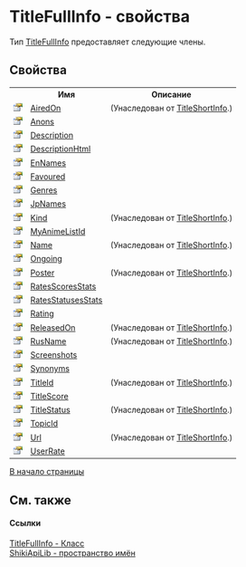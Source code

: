 # TitleFullInfo - свойства
 

Тип <a href="T_ShikiApiLib_TitleFullInfo.md">TitleFullInfo</a> предоставляет следующие члены.


## Свойства
<table><tr><th></th><th>Имя</th><th>Описание</th></tr><tr><td><img src="media/pubproperty.gif" /></td><td><a href="P_ShikiApiLib_TitleShortInfo_AiredOn.md">AiredOn</a></td><td> (Унаследован от <a href="T_ShikiApiLib_TitleShortInfo.md">TitleShortInfo</a>.)</td></tr><tr><td><img src="media/pubproperty.gif" /></td><td><a href="P_ShikiApiLib_TitleFullInfo_Anons.md">Anons</a></td><td /></tr><tr><td><img src="media/pubproperty.gif" /></td><td><a href="P_ShikiApiLib_TitleFullInfo_Description.md">Description</a></td><td /></tr><tr><td><img src="media/pubproperty.gif" /></td><td><a href="P_ShikiApiLib_TitleFullInfo_DescriptionHtml.md">DescriptionHtml</a></td><td /></tr><tr><td><img src="media/pubproperty.gif" /></td><td><a href="P_ShikiApiLib_TitleFullInfo_EnNames.md">EnNames</a></td><td /></tr><tr><td><img src="media/pubproperty.gif" /></td><td><a href="P_ShikiApiLib_TitleFullInfo_Favoured.md">Favoured</a></td><td /></tr><tr><td><img src="media/pubproperty.gif" /></td><td><a href="P_ShikiApiLib_TitleFullInfo_Genres.md">Genres</a></td><td /></tr><tr><td><img src="media/pubproperty.gif" /></td><td><a href="P_ShikiApiLib_TitleFullInfo_JpNames.md">JpNames</a></td><td /></tr><tr><td><img src="media/pubproperty.gif" /></td><td><a href="P_ShikiApiLib_TitleShortInfo_Kind.md">Kind</a></td><td> (Унаследован от <a href="T_ShikiApiLib_TitleShortInfo.md">TitleShortInfo</a>.)</td></tr><tr><td><img src="media/pubproperty.gif" /></td><td><a href="P_ShikiApiLib_TitleFullInfo_MyAnimeListId.md">MyAnimeListId</a></td><td /></tr><tr><td><img src="media/pubproperty.gif" /></td><td><a href="P_ShikiApiLib_TitleShortInfo_Name.md">Name</a></td><td> (Унаследован от <a href="T_ShikiApiLib_TitleShortInfo.md">TitleShortInfo</a>.)</td></tr><tr><td><img src="media/pubproperty.gif" /></td><td><a href="P_ShikiApiLib_TitleFullInfo_Ongoing.md">Ongoing</a></td><td /></tr><tr><td><img src="media/pubproperty.gif" /></td><td><a href="P_ShikiApiLib_TitleShortInfo_Poster.md">Poster</a></td><td> (Унаследован от <a href="T_ShikiApiLib_TitleShortInfo.md">TitleShortInfo</a>.)</td></tr><tr><td><img src="media/pubproperty.gif" /></td><td><a href="P_ShikiApiLib_TitleFullInfo_RatesScoresStats.md">RatesScoresStats</a></td><td /></tr><tr><td><img src="media/pubproperty.gif" /></td><td><a href="P_ShikiApiLib_TitleFullInfo_RatesStatusesStats.md">RatesStatusesStats</a></td><td /></tr><tr><td><img src="media/pubproperty.gif" /></td><td><a href="P_ShikiApiLib_TitleFullInfo_Rating.md">Rating</a></td><td /></tr><tr><td><img src="media/pubproperty.gif" /></td><td><a href="P_ShikiApiLib_TitleShortInfo_ReleasedOn.md">ReleasedOn</a></td><td> (Унаследован от <a href="T_ShikiApiLib_TitleShortInfo.md">TitleShortInfo</a>.)</td></tr><tr><td><img src="media/pubproperty.gif" /></td><td><a href="P_ShikiApiLib_TitleShortInfo_RusName.md">RusName</a></td><td> (Унаследован от <a href="T_ShikiApiLib_TitleShortInfo.md">TitleShortInfo</a>.)</td></tr><tr><td><img src="media/pubproperty.gif" /></td><td><a href="P_ShikiApiLib_TitleFullInfo_Screenshots.md">Screenshots</a></td><td /></tr><tr><td><img src="media/pubproperty.gif" /></td><td><a href="P_ShikiApiLib_TitleFullInfo_Synonyms.md">Synonyms</a></td><td /></tr><tr><td><img src="media/pubproperty.gif" /></td><td><a href="P_ShikiApiLib_TitleShortInfo_TitleId.md">TitleId</a></td><td> (Унаследован от <a href="T_ShikiApiLib_TitleShortInfo.md">TitleShortInfo</a>.)</td></tr><tr><td><img src="media/pubproperty.gif" /></td><td><a href="P_ShikiApiLib_TitleFullInfo_TitleScore.md">TitleScore</a></td><td /></tr><tr><td><img src="media/pubproperty.gif" /></td><td><a href="P_ShikiApiLib_TitleShortInfo_TitleStatus.md">TitleStatus</a></td><td> (Унаследован от <a href="T_ShikiApiLib_TitleShortInfo.md">TitleShortInfo</a>.)</td></tr><tr><td><img src="media/pubproperty.gif" /></td><td><a href="P_ShikiApiLib_TitleFullInfo_TopicId.md">TopicId</a></td><td /></tr><tr><td><img src="media/pubproperty.gif" /></td><td><a href="P_ShikiApiLib_TitleShortInfo_Url.md">Url</a></td><td> (Унаследован от <a href="T_ShikiApiLib_TitleShortInfo.md">TitleShortInfo</a>.)</td></tr><tr><td><img src="media/pubproperty.gif" /></td><td><a href="P_ShikiApiLib_TitleFullInfo_UserRate.md">UserRate</a></td><td /></tr></table>
<a href="#titlefullinfo---свойства">В начало страницы</a>

## См. также


#### Ссылки
<a href="T_ShikiApiLib_TitleFullInfo.md">TitleFullInfo - Класс</a><br /><a href="N_ShikiApiLib.md">ShikiApiLib - пространство имён</a><br />